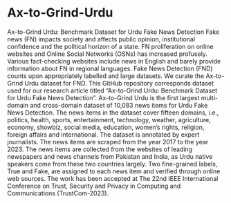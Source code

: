 # Ax-to-Grind-Urdu
Ax-to-Grind Urdu: Benchmark Dataset for Urdu Fake News Detection
Fake news (FN) impacts society and affects public opinion, institutional confidence and the political horizon of a state. FN proliferation on online websites and Online Social Networks (OSNs) has increased profusely. Various fact-checking websites include news in English and barely provide information about FN in regional languages. Fake News Detection (FND) counts upon appropriately labelled and large datasets. We curate the Ax-to-Grind Urdu dataset for FND. This GitHub repository corresponds dataset used for our research article titled “Ax-to-Grind Urdu: Benchmark Dataset for Urdu Fake News Detection”. 
Ax-to-Grind Urdu is the first largest multi-domain and cross-domain dataset of 10,083 news items for Urdu Fake News Detection. The news items in the dataset cover fifteen domains, i.e., politics, health, sports, entertainment, technology, weather, agriculture, economy, showbiz, social media, education, women’s rights, religion, foreign affairs and international. The dataset is annotated by expert journalists. The news items are scraped from the year 2017 to the year 2023. The news items are collected from the websites of leading newspapers and news channels from Pakistan and India, as Urdu native speakers come from these two countries largely. Two fine-grained labels, True and Fake, are assigned to each news item and verified through online web sources.
The work has been accepted at The 22nd IEEE International Conference on Trust, Security and Privacy in Computing and Communications (TrustCom-2023).
